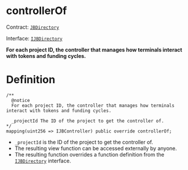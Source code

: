 # controllerOf

Contract: [`JBDirectory`](/api/contracts/jbdirectory/README.md/)​‌

Interface: [`IJBDirectory`](/api/interfaces/ijbdirectory.md)

**For each project ID, the controller that manages how terminals interact with tokens and funding cycles.**

# Definition

```solidity
/** 
  @notice 
  For each project ID, the controller that manages how terminals interact with tokens and funding cycles.

  _projectId The ID of the project to get the controller of.
*/
mapping(uint256 => IJBController) public override controllerOf;
```

* `_projectId` is the ID of the project to get the controller of.
* The resulting view function can be accessed externally by anyone.
* The resulting function overrides a function definition from the [`IJBDirectory`](/api/interfaces/ijbdirectory.md) interface.

